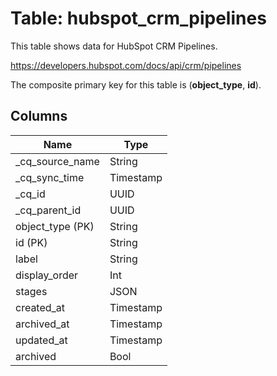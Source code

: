 # Table: hubspot_crm_pipelines

This table shows data for HubSpot CRM Pipelines.

https://developers.hubspot.com/docs/api/crm/pipelines

The composite primary key for this table is (**object_type**, **id**).

## Columns

| Name          | Type          |
| ------------- | ------------- |
|_cq_source_name|String|
|_cq_sync_time|Timestamp|
|_cq_id|UUID|
|_cq_parent_id|UUID|
|object_type (PK)|String|
|id (PK)|String|
|label|String|
|display_order|Int|
|stages|JSON|
|created_at|Timestamp|
|archived_at|Timestamp|
|updated_at|Timestamp|
|archived|Bool|
